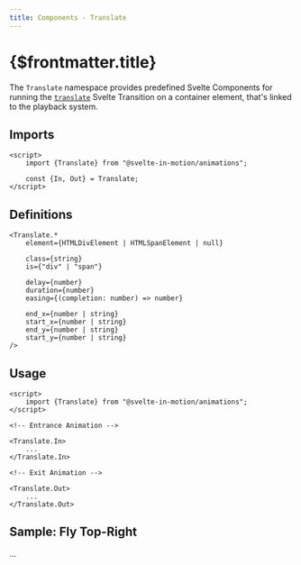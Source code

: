 ```yaml
---
title: Components - Translate
---
```


# {$frontmatter.title}

The `Translate` namespace provides predefined Svelte Components for running the [`translate`](./%5B...3%5Dtransitions-translate.md) Svelte Transition on a container element, that's linked to the playback system.

## Imports

```svelte
<script>
    import {Translate} from "@svelte-in-motion/animations";

    const {In, Out} = Translate;
</script>
```

## Definitions

<!-- prettier-ignore -->
```svelte
<Translate.*
    element={HTMLDivElement | HTMLSpanElement | null}

    class={string}
    is={"div" | "span"}

    delay={number}
    duration={number}
    easing={(completion: number) => number}

    end_x={number | string}
    start_x={number | string}
    end_y={number | string}
    start_y={number | string}
/>
```

## Usage

<!-- prettier-ignore -->
```svelte
<script>
    import {Translate} from "@svelte-in-motion/animations";
</script>

<!-- Entrance Animation -->

<Translate.In>
    ...
</Translate.In>

<!-- Exit Animation -->

<Translate.Out>
    ...
</Translate.Out>
```

## Sample: Fly Top-Right

...
